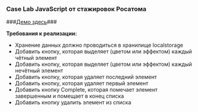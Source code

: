 ### Case Lab JavaScript от стажировок Росатома

###[Демо здесь](https://www.example.com)###

**Требования к реализации:**
- Хранение данных должно проводиться в хранилище localstorage
- Добавить кнопку, которая выделяет (цветом или эффектом) каждый чётный элемент
- Добавить кнопку, которая выделяет (цветом или эффектом) каждый нечётный элемент
- Добавить кнопку, которая удаляет последний элемент
- Добавить кнопку, которая удаляет первый элемент
- Добавить кнопку Complete, которая помечает элемент завершенным и помещает в конец списка
- Добавить кнопку удалить элемент из списка